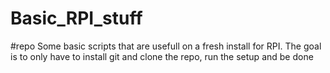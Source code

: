 # Basic_RPI_stuff
#repo
Some basic scripts that are usefull on a fresh install for RPI. The goal is to only have to install git and clone the repo, run the setup and be done
